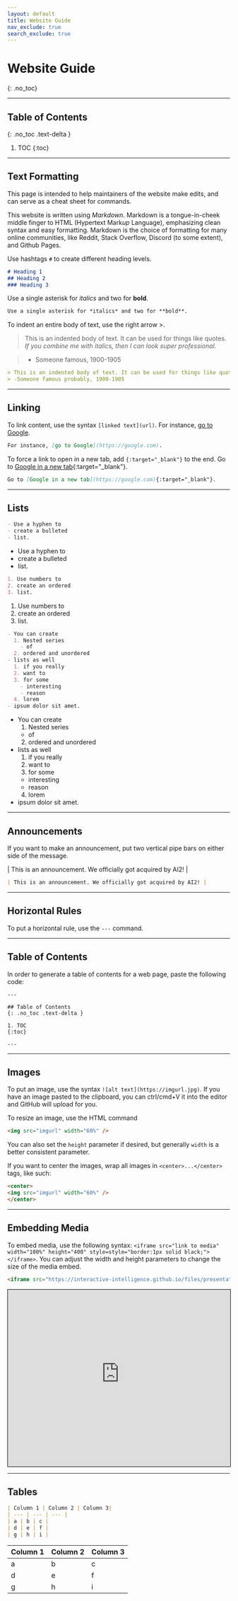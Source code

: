 ```yaml
---
layout: default
title: Website Guide
nav_exclude: true
search_exclude: true
---
```


# Website Guide
{: .no_toc}

---

## Table of Contents
{: .no_toc .text-delta }

1. TOC
{:toc}

---

## Text Formatting
This page is intended to help maintainers of the website make edits, and can serve as a cheat sheet for commands.

This website is written using *Markdown*. Markdown is a tongue-in-cheek middle finger to HTML (Hypertext Mark*up* Language), emphasizing clean syntax and easy formatting. Markdown is the choice of formatting for many online communities, like Reddit, Stack Overflow, Discord (to some extent), and Github Pages.

Use hashtags `#` to create different heading levels.

```markdown
# Heading 1
## Heading 2
### Heading 3
```

Use a single asterisk for *italics* and two for **bold**.
```markdown
Use a single asterisk for *italics* and two for **bold**.
```

To indent an entire body of text, use the right arrow >.

> This is an indented body of text. It can be used for things like quotes. *If you combine me with italics, then I can look super professional.*

> - Someone famous, 1900-1905

```markdown
> This is an indented body of text. It can be used for things like quotes. *If you combine me with italics, then I can look super professional.*
> -Someone famous probably, 1900-1905
```

---

## Linking
To link content, use the syntax `[linked text](url)`. For instance, [go to Google](https://google.com).

```markdown
For instance, [go to Google](https://google.com).
```

To force a link to open in a new tab, add `{:target="_blank"}` to the end. Go to [Google in a new tab](https://google.com){:target="_blank"}.
```markdown
Go to [Google in a new tab](https://google.com){:target="_blank"}.
```

---

## Lists
```markdown
- Use a hyphen to
- create a bulleted
- list.
```
- Use a hyphen to
- create a bulleted
- list.


```markdown
1. Use numbers to
2. create an ordered
3. list.
```
1. Use numbers to
2. create an ordered
3. list.

```markdown
- You can create
  1. Nested series
    - of
  2. ordered and unordered
- lists as well
  1. if you really
  2. want to
  3. for some
    - interesting
    - reason
  4. lorem
- ipsum dolor sit amet.
```

- You can create
  1. Nested series
    - of
  2. ordered and unordered
- lists as well
  1. if you really
  2. want to
  3. for some
    - interesting
    - reason
  4. lorem
- ipsum dolor sit amet.

---

## Announcements

If you want to make an announcement, put two vertical pipe bars on either side of the message.

| This is an announcement. We officially got acquired by AI2! |

```markdown
| This is an announcement. We officially got acquired by AI2! |
```

---

## Horizontal Rules

To put a horizontal rule, use the `---` command.

---

## Table of Contents
In order to generate a table of contents for a web page, paste the following code:

```
---

## Table of Contents
{: .no_toc .text-delta }

1. TOC
{:toc}

---
```

---

## Images
To put an image, use the syntax `![alt text](https://imgurl.jpg)`. If you have an image pasted to the clipboard, you can ctrl/cmd+V it into the editor and GitHub will upload for you.

To resize an image, use the HTML command
```html
<img src="imgurl" width="60%" />
```
You can also set the `height` parameter if desired, but generally `width` is a better consistent parameter.

If you want to center the images, wrap all images in `<center>...</center>` tags, like such:
```html
<center>
<img src="imgurl" width="60%" />
</center>
```


---

## Embedding Media

To embed media, use the following syntax: `<iframe src="link to media" width="100%" height="400" style=style="border:1px solid black;"></iframe>`. You can adjust the width and height parameters to change the size of the media embed.
```markdown
<iframe src="https://interactive-intelligence.github.io/files/presentations/win2022/week-1/NNs as Minds.pdf" width="100%" height="400" style="border:1px solid black;"></iframe>
```

<iframe src="https://interactive-intelligence.github.io/files/presentations/win2022/week-1/NNs as Minds.pdf" width="100%" height="400" style="border:1px solid black;"></iframe>

---

## Tables

```markdown
| Column 1 | Column 2 | Column 3|
| --- | --- | --- |
| a | b | c |
| d | e | f |
| g | h | i |
```

| Column 1 | Column 2 | Column 3|
| --- | --- | --- |
| a | b | c |
| d | e | f |
| g | h | i |


